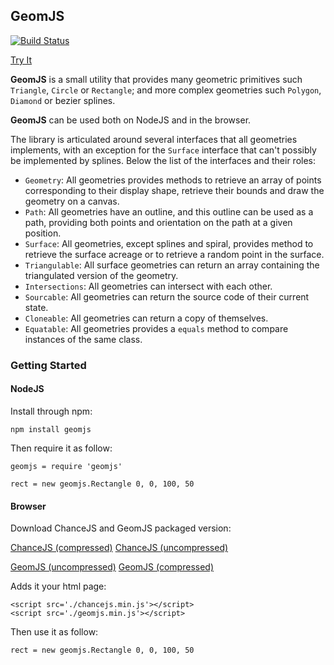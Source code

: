 ## GeomJS

[![Build Status](https://travis-ci.org/abe33/geomjs.png)](https://travis-ci.org/abe33/geomjs)

[Try It](http://abe33.github.com/geomjs/demos/demo.html)

**GeomJS** is a small utility that provides many geometric primitives such
`Triangle`, `Circle` or `Rectangle`; and more complex geometries
such `Polygon`, `Diamond` or bezier splines.

**GeomJS** can be used both on NodeJS and in the browser.

The library is articulated around several interfaces that all geometries
implements, with an exception for the `Surface` interface that can't possibly
be implemented by splines.
Below the list of the interfaces and their roles:

 * `Geometry`: All geometries provides methods to retrieve an array of points
   corresponding to their display shape, retrieve their bounds and draw the
   geometry on a canvas.
 * `Path`: All geometries have an outline, and this outline can be used as
   a path, providing both points and orientation on the path at a given
   position.
 * `Surface`: All geometries, except splines and spiral, provides method
   to retrieve the surface acreage or to retrieve a random point in the
   surface.
 * `Triangulable`: All surface geometries can return an array containing
   the triangulated version of the geometry.
 * `Intersections`: All geometries can intersect with each other.
 * `Sourcable`: All geometries can return the source code of their current
   state.
 * `Cloneable`: All geometries can return a copy of themselves.
 * `Equatable`: All geometries provides a `equals` method to compare
   instances of the same class.

### Getting Started

#### NodeJS

Install through npm:

    npm install geomjs

Then require it as follow:

    geomjs = require 'geomjs'

    rect = new geomjs.Rectangle 0, 0, 100, 50

#### Browser

Download ChanceJS and GeomJS packaged version:

[ChanceJS (compressed)](https://raw.github.com/abe33/chancejs/master/packages/chancejs.min.js)
[ChanceJS (uncompressed)](https://raw.github.com/abe33/chancejs/master/packages/chancejs.js)

[GeomJS (uncompressed)](http://abe33.github.com/geomjs/packages/geomjs.js)
[GeomJS (compressed)](http://abe33.github.com/geomjs/packages/geomjs.min.js)

Adds it your html page:

    <script src='./chancejs.min.js'></script>
    <script src='./geomjs.min.js'></script>

Then use it as follow:

    rect = new geomjs.Rectangle 0, 0, 100, 50
